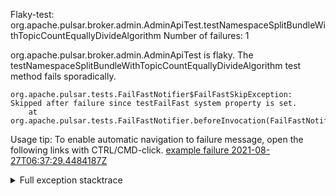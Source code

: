         
Flaky-test: org.apache.pulsar.broker.admin.AdminApiTest.testNamespaceSplitBundleWithTopicCountEquallyDivideAlgorithm
Number of failures: 1

org.apache.pulsar.broker.admin.AdminApiTest is flaky. The testNamespaceSplitBundleWithTopicCountEquallyDivideAlgorithm test method fails sporadically.

```
org.apache.pulsar.tests.FailFastNotifier$FailFastSkipException: Skipped after failure since testFailFast system property is set.
	at org.apache.pulsar.tests.FailFastNotifier.beforeInvocation(FailFastNotifier.java:88)

```

Usage tip: To enable automatic navigation to failure message, open the following links with CTRL/CMD-click.
[example failure 2021-08-27T06:37:29.4484187Z](https://github.com/apache/pulsar/runs/3440411059?check_suite_focus=true#step:9:1633)


<details>
<summary>Full exception stacktrace</summary>
<code><pre>
org.apache.pulsar.tests.FailFastNotifier$FailFastSkipException: Skipped after failure since testFailFast system property is set.
	at org.apache.pulsar.tests.FailFastNotifier.beforeInvocation(FailFastNotifier.java:88)

</pre></code>
</details>

